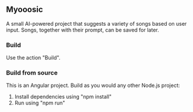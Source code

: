 ## Myooosic

A small AI-powered project that suggests a variety
of songs based on user input. Songs, together with their
prompt, can be saved for later.

### Build

Use the action "Build".

### Build from source

This is an Angular project. Build as you would any other Node.js project:
1. Install dependencies using "npm install"
2. Run using "npm run"